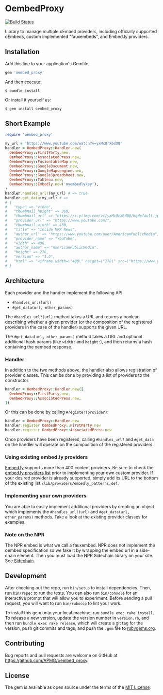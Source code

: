 # OembedProxy

[![Build Status](https://travis-ci.com/APMG/oembed_proxy.svg?branch=master)](https://travis-ci.org/APMG/oembed_proxy)

Library to manage multiple oEmbed providers, including officially supported oEmbeds, custom implemented "fauxembeds", and Embed.ly providers.

## Installation

Add this line to your application's Gemfile:

```ruby
gem 'oembed_proxy'
```

And then execute:

    $ bundle install

Or install it yourself as:

    $ gem install oembed_proxy

## Short Example

```ruby
require 'oembed_proxy'

my_url = 'https://www.youtube.com/watch?v=yxMxQrX6dOQ'
handler = OembedProxy::Handler.new(
  OembedProxy::FirstParty.new,
  OembedProxy::AssociatedPress.new,
  OembedProxy::FusiontableMap.new,
  OembedProxy::GoogleDocument.new,
  OembedProxy::GoogleMapsengine.new,
  OembedProxy::GoogleSpreadsheet.new,
  OembedProxy::Tableau.new,
  OembedProxy::Embedly.new('myembedlykey'),
)
handler.handles_url?(my_url) # => true
handler.get_data(my_url) # =>
# {
#   "type" => "video",
#   "thumbnail_height" => 360,
#   "thumbnail_url" => "https://i.ytimg.com/vi/yxMxQrX6dOQ/hqdefault.jpg",
#   "provider_url" => "https://www.youtube.com/",
#   "thumbnail_width" => 480,
#   "title" => "Inside MPR News",
#   "author_url" => "https://www.youtube.com/user/AmericanPublicMedia",
#   "provider_name" => "YouTube",
#   "width" => 480,
#   "author_name" => "AmericanPublicMedia",
#   "height" => 270,
#   "version" => "1.0",
#   "html" => "<iframe width=\"480\" height=\"270\" src=\"https://www.youtube.com/embed/yxMxQrX6dOQ?feature=oembed\" frameborder=\"0\" allow=\"autoplay; encrypted-media\" allowfullscreen></iframe>"
# }
```

## Architecture

Each provider and the handler implement the following API:

* `#handles_url?(url)`
* `#get_data(url, other_params)`

The `#handles_url?(url)` method takes a URL and returns a boolean describing whether a given provider (or the composition of the registered providers in the case of the handler) supports the given URL.

The `#get_data(url, other_params)` method takes a URL and optional additional hash params (like `width:` and `height:`), and then returns a hash containing the oembed response.

### Handler

In addition to the two methods above, the handler also allows registration of provider classes. This can be done by providing a list of providers to the constructor:

```ruby
handler = OembedProxy::Handler.new([
  OembedProxy::FirstParty.new,
  OembedProxy::AssociatedPress.new,
])
```

Or this can be done by calling `#register(provider)`:

```ruby
handler = OembedProxy::Handler.new
handler.register OembedProxy::FirstParty.new
handler.register OembedProxy::AssociatedPress.new
```

Once providers have been registered, calling `#handles_url?` and `#get_data`  on the handler will operate on the composition of the registered providers.

### Using existing embed.ly providers

[Embed.ly](http://embed.ly/) supports more than 400 content providers. Be sure to check the [embed.ly providers list](http://embed.ly/providers) prior to implementing your own custom provider. If your desired provider is already supported, simply add its URL to the bottom of the existing list `/lib/providers/embedly_patterns.def`.

### Implementing your own providers

You are able to easily implement additional providers by creating an object which implements the `#handles_url?(url)` and `#get_data(url, other_params)` methods. Take a look at the existing provider classes for examples.

### Note on the NPR 

The NPR  embed is what we call a fauxembed.  NPR does not implement the oembed
specification so we fake it by wrapping the embed url in a side-chain
element. Then you must load the NPR Sidechain library on your site.  See
[Sidechain](https://github.com/nprapps/sidechain).

## Development

After checking out the repo, run `bin/setup` to install dependencies. Then, run `bin/rspec` to run the tests. You can also run `bin/console` for an interactive prompt that will allow you to experiment. Before sending a pull request, you will want to run `bin/rubocop` to lint your work.

To install this gem onto your local machine, run `bundle exec rake install`. To release a new version, update the version number in `version.rb`, and then run `bundle exec rake release`, which will create a git tag for the version, push git commits and tags, and push the `.gem` file to [rubygems.org](https://rubygems.org).

## Contributing

Bug reports and pull requests are welcome on GitHub at https://github.com/APMG/oembed_proxy.

## License

The gem is available as open source under the terms of the [MIT License](https://opensource.org/licenses/MIT).
